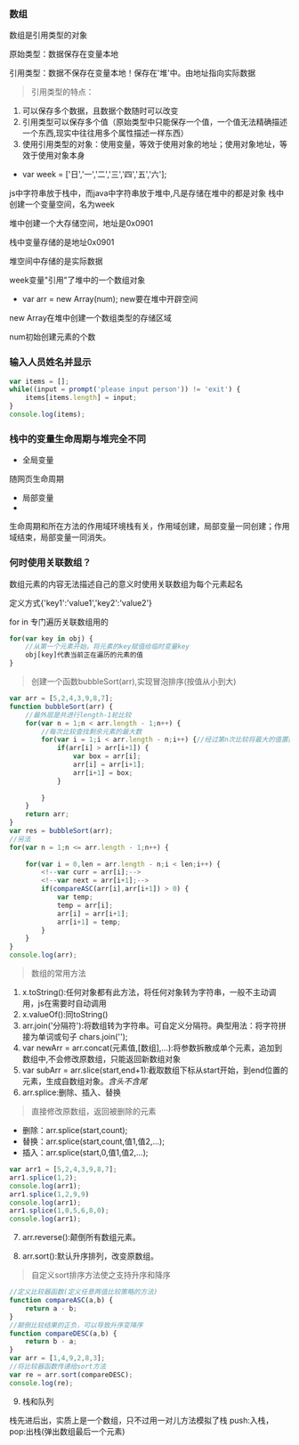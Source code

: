 ###  数组

数组是引用类型的对象

原始类型：数据保存在变量本地

引用类型：数据不保存在变量本地！保存在'堆'中。由地址指向实际数据

> 引用类型的特点：

1. 可以保存多个数据，且数据个数随时可以改变
2. 引用类型可以保存多个值（原始类型中只能保存一个值，一个值无法精确描述一个东西,现实中往往用多个属性描述一样东西）
3. 使用引用类型的对象：使用变量，等效于使用对象的地址；使用对象地址，等效于使用对象本身

* var week = ['日','一','二','三','四','五','六'];

js中字符串放于栈中，而java中字符串放于堆中,凡是存储在堆中的都是对象
栈中创建一个变量空间，名为week

堆中创建一个大存储空间，地址是0x0901

栈中变量存储的是地址0x0901

堆空间中存储的是实际数据

week变量"引用"了堆中的一个数组对象

* var arr = new Array(num);
new要在堆中开辟空间

new Array在堆中创建一个数组类型的存储区域

num初始创建元素的个数

### 输入人员姓名并显示

```js
var items = [];
while((input = prompt('please input person')) != 'exit') {
	items[items.length] = input;
}
console.log(items);
```

### 栈中的变量生命周期与堆完全不同

* 全局变量

随网页生命周期

* 局部变量
* 
生命周期和所在方法的作用域环境栈有关，作用域创建，局部变量一同创建；作用域结束，局部变量一同消失。

### 何时使用关联数组？

数组元素的内容无法描述自己的意义时使用关联数组为每个元素起名

定义方式{'key1':'value1','key2':'value2'}

for in 专门遍历关联数组用的

```js
for(var key in obj) {
	//从第一个元素开始，将元素的key赋值给临时变量key
	obj[key]代表当前正在遍历的元素的值
}
```

> 创建一个函数bubbleSort(arr),实现冒泡排序(按值从小到大)

```js
var arr = [5,2,4,3,9,8,7];
function bubbleSort(arr) {
	//最外层是共进行length-1轮比较
	for(var n = 1;n < arr.length - 1;n++) {
		//每次比较查找剩余元素的最大数
		for(var i = 1;i < arr.length - n;i++) {//经过第n次比较将最大的值置换到最后
			if(arr[i] > arr[i+1]) {
				var box = arr[i];
				arr[i] = arr[i+1];
				arr[i+1] = box;
			}
	
		}
	}
	return arr;
}
var res = bubbleSort(arr);
//另法
for(var n = 1;n <= arr.length - 1;n++) {
	
	for(var i = 0,len = arr.length - n;i < len;i++) {
		<!--var curr = arr[i];-->
		<!--var next = arr[i+1];-->
		if(compareASC(arr[i],arr[i+1]) > 0) {
			var temp;
			temp = arr[i];
			arr[i] = arr[i+1];
			arr[i+1] = temp;
		}
	}
}
console.log(arr);
```
> 数组的常用方法

1. x.toString():任何对象都有此方法，将任何对象转为字符串，一般不主动调用，js在需要时自动调用
2. x.valueOf():同toString()
3. arr.join('分隔符'):将数组转为字符串。可自定义分隔符。典型用法：将字符拼接为单词或句子 chars.join('');
4. var newArr = arr.concat(元素值,[数组],...):将参数拆散成单个元素，追加到数组中,不会修改原数组，只能返回新数组对象
5. var subArr = arr.slice(start,end+1):截取数组下标从start开始，到end位置的元素，生成自数组对象。*含头不含尾*
6. arr.splice:删除、插入、替换

> 直接修改原数组，返回被删除的元素

* 删除：arr.splice(start,count);
* 替换：arr.splice(start,count,值1,值2,...);
* 插入：arr.splice(start,0,值1,值2,...);

```js
var arr1 = [5,2,4,3,9,8,7];
arr1.splice(1,2);
console.log(arr1);
arr1.splice(1,2,9,9)
console.log(arr1);
arr1.splice(1,0,5,6,8,0);
console.log(arr1);
```

7. arr.reverse():颠倒所有数组元素。

8. arr.sort():默认升序排列，改变原数组。

> 自定义sort排序方法使之支持升序和降序

```js
//定义比较器函数(定义任意两值比较策略的方法)
function compareASC(a,b) {
	return a - b;
}
//颠倒比较结果的正负，可以导致升序变降序
function compareDESC(a,b) {
	return b - a;
}
var arr = [1,4,9,2,8,3];
//将比较器函数传递给sort方法
var re = arr.sort(compareDESC);
console.log(re);
```
9. 栈和队列

栈先进后出，实质上是一个数组，只不过用一对儿方法模拟了栈
push:入栈，pop:出栈(弹出数组最后一个元素)
